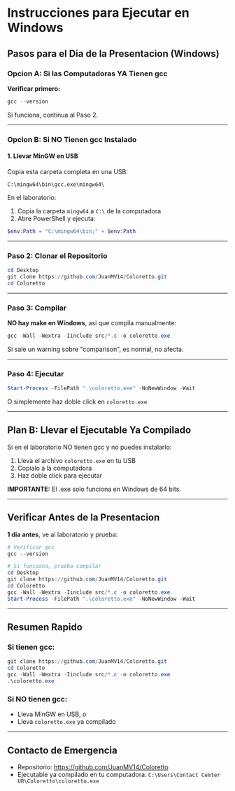 # Instrucciones para Ejecutar en Windows

## Pasos para el Dia de la Presentacion (Windows)

### Opcion A: Si las Computadoras YA Tienen gcc

**Verificar primero:**
```powershell
gcc --version
```

Si funciona, continua al Paso 2.

---

### Opcion B: Si NO Tienen gcc Instalado

#### 1. Llevar MinGW en USB

Copia esta carpeta completa en una USB:
```
C:\mingw64\bin\gcc.exe\mingw64\
```

En el laboratorio:
1. Copia la carpeta `mingw64` a `C:\` de la computadora
2. Abre PowerShell y ejecuta:
```powershell
$env:Path = "C:\mingw64\bin;" + $env:Path
```

---

### Paso 2: Clonar el Repositorio

```powershell
cd Desktop
git clone https://github.com/JuanMV14/Coloretto.git
cd Coloretto
```

---

### Paso 3: Compilar

**NO hay make en Windows**, asi que compila manualmente:

```powershell
gcc -Wall -Wextra -Iinclude src/*.c -o coloretto.exe
```

Si sale un warning sobre "comparison", es normal, no afecta.

---

### Paso 4: Ejecutar

```powershell
Start-Process -FilePath ".\coloretto.exe" -NoNewWindow -Wait
```

O simplemente haz doble click en `coloretto.exe`

---

## Plan B: Llevar el Ejecutable Ya Compilado

Si en el laboratorio NO tienen gcc y no puedes instalarlo:

1. Lleva el archivo `coloretto.exe` en tu USB
2. Copialo a la computadora
3. Haz doble click para ejecutar

**IMPORTANTE:** El .exe solo funciona en Windows de 64 bits.

---

## Verificar Antes de la Presentacion

**1 dia antes**, ve al laboratorio y prueba:

```powershell
# Verificar gcc
gcc --version

# Si funciona, prueba compilar
cd Desktop
git clone https://github.com/JuanMV14/Coloretto.git
cd Coloretto
gcc -Wall -Wextra -Iinclude src/*.c -o coloretto.exe
Start-Process -FilePath ".\coloretto.exe" -NoNewWindow -Wait
```

---

## Resumen Rapido

### Si tienen gcc:
```powershell
git clone https://github.com/JuanMV14/Coloretto.git
cd Coloretto
gcc -Wall -Wextra -Iinclude src/*.c -o coloretto.exe
.\coloretto.exe
```

### Si NO tienen gcc:
- Lleva MinGW en USB, o
- Lleva `coloretto.exe` ya compilado

---

## Contacto de Emergencia

- Repositorio: https://github.com/JuanMV14/Coloretto
- Ejecutable ya compilado en tu computadora: `C:\Users\Contact Cemter UR\Coloretto\coloretto.exe`

